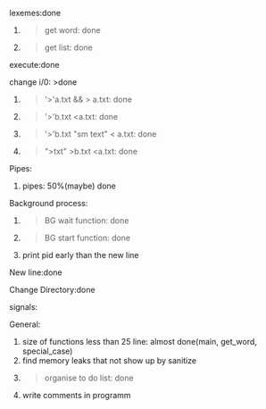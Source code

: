 lexemes:done
  1) >get word: done
  2) >get list: done

execute:done

change i/0: >done
  1) >'>'a.txt && > a.txt: done
  2) >'>'b.txt <a.txt: done
  3) >'>'b.txt "sm text" < a.txt: done
  4) >">txt" >b.txt <a.txt: done
  
Pipes:
  1) pipes: 50%(maybe) done

Background process:
  1) >BG wait function: done
  2) >BG start function: done
  3) print pid early than the new line 
  
New line:done
  
Change Directory:done

signals:

General:
  1) size of functions less than 25 line: almost done(main, get_word, special_case)
  2) find memory leaks that not show up by sanitize
  3) >organise to do list: done
  4) write comments in programm
